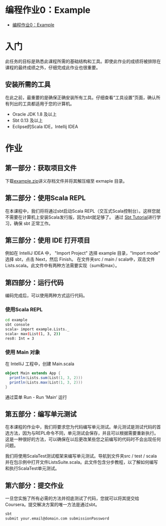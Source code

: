 编程作业0：Example
===================
- [编程作业0：Example](https://www.coursera.org/learn/scala-spark-big-data/programming/I6L8m/example)

# 入门

此任务的目标是熟悉此课程所需的基础结构和工具。即使此作业的成绩将被排除在课程的最终成绩之外，仔细完成此作业也很重要。

## 安装所需的工具

在此之前，最重要的是确保正确安装所有工具。仔细查看“工具设置”页面，确认所有列出的工具都适用于您的计算机。

- Oracle JDK 1.8 及以上
- Sbt 0.13 及以上
- Eclipse的Scala IDE，Intellij IDEA

# 作业

## 第一部分：获取项目文件

下载[example.zip](http://alaska.epfl.ch/~dockermoocs/bigdata/example.zip)讲义存档文件并将其解压缩至 exmaple 目录。

## 第二部分：使用Scala REPL

在本课程中，我们将将通过sbt启动Scala REPL（交互式Scala控制台）。这样您就不需要在计算机上安装Scala发行版，因为sbt就足够了。
通过 [Sbt Tutorial](https://www.coursera.org/learn/scala-spark-big-data/supplement/817lQ/sbt-tutorial)进行学习，确保 sbt 正常工作。

## 第三部分：使用 IDE 打开项目

例如在 IntelliJ IDEA 中， "Import Project" 选择 example 目录，"Import mode" 选择 sbt，点击 Next，然后 Finish。
在文件夹src / main / scala中，双击文件Lists.scala。此文件中有两种方法需要实现（sum和max）。

## 第四部分：运行代码

编码完成后，可以使用两种方式运行代码。

### 使用Scala REPL

```bash
cd example
sbt console
scala> import example.Lists._
scala> max(List(1, 3, 2))
res0: Int = 3
```

### 使用 Main 对象

在 IntelliJ 工程中，创建 Main.scala

```scala
object Main extends App {
  println(Lists.sum(List(1, 3, 2)))
  println(Lists.max(List(1, 3, 2)))
}
```

通过菜单 Run - Run ’Main‘ 运行

## 第五部分：编写单元测试

在本课程的作业中，我们将要求您为代码编写单元测试。单元测试是测试代码的首选方法，因为与REPL命令不同，单元测试会保存，并且可以根据需要重新执行。这是一种很好的方法，可以确保在以后更改某些您之前编写的代码时不会出现任何问题。

我们将使用ScalaTest测试框架来编写单元测试。导航到文件夹src / test / scala并在包示例中打开文件ListsSuite.scala。此文件包含分步教程，以了解如何编写和执行ScalaTest单元测试。

## 第六部分：提交作业

一旦您实施了所有必需的方法并彻底测试了代码，您就可以将其提交给Coursera。提交解决方案的唯一方法是通过sbt。

```bash
sbt
submit your.email@domain.com submissionPassword
```
